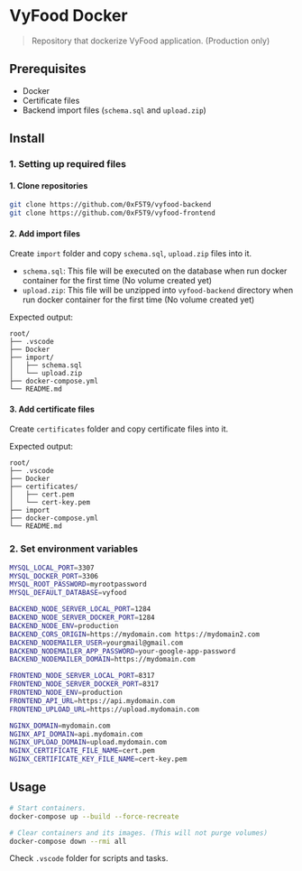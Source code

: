 # VyFood Docker

> Repository that dockerize VyFood application. (Production only)

## Prerequisites

- Docker
- Certificate files
- Backend import files (`schema.sql` and `upload.zip`)

## Install

### 1. Setting up required files

#### 1. Clone repositories

```bash
git clone https://github.com/0xF5T9/vyfood-backend
git clone https://github.com/0xF5T9/vyfood-frontend
```

#### 2. Add import files

Create `import` folder and copy `schema.sql`, `upload.zip` files into it.

- `schema.sql`: This file will be executed on the database when run docker container for the first time (No volume created yet)
- `upload.zip`: This file will be unzipped into `vyfood-backend` directory when run docker container for the first time (No volume created yet)

Expected output:

```plain
root/
├── .vscode
├── Docker
├── import/
│   ├── schema.sql
│   └── upload.zip
├── docker-compose.yml
└── README.md
```

#### 3. Add certificate files

Create `certificates` folder and copy certificate files into it.

Expected output:

```plain
root/
├── .vscode
├── Docker
├── certificates/
│   ├── cert.pem
│   └── cert-key.pem
├── import
├── docker-compose.yml
└── README.md
```

### 2. Set environment variables

```bash
MYSQL_LOCAL_PORT=3307
MYSQL_DOCKER_PORT=3306
MYSQL_ROOT_PASSWORD=myrootpassword
MYSQL_DEFAULT_DATABASE=vyfood

BACKEND_NODE_SERVER_LOCAL_PORT=1284
BACKEND_NODE_SERVER_DOCKER_PORT=1284
BACKEND_NODE_ENV=production
BACKEND_CORS_ORIGIN=https://mydomain.com https://mydomain2.com
BACKEND_NODEMAILER_USER=yourgmail@gmail.com
BACKEND_NODEMAILER_APP_PASSWORD=your-google-app-password
BACKEND_NODEMAILER_DOMAIN=https://mydomain.com

FRONTEND_NODE_SERVER_LOCAL_PORT=8317
FRONTEND_NODE_SERVER_DOCKER_PORT=8317
FRONTEND_NODE_ENV=production
FRONTEND_API_URL=https://api.mydomain.com
FRONTEND_UPLOAD_URL=https://upload.mydomain.com

NGINX_DOMAIN=mydomain.com
NGINX_API_DOMAIN=api.mydomain.com
NGINX_UPLOAD_DOMAIN=upload.mydomain.com
NGINX_CERTIFICATE_FILE_NAME=cert.pem
NGINX_CERTIFICATE_KEY_FILE_NAME=cert-key.pem
```

## Usage

```bash
# Start containers.
docker-compose up --build --force-recreate

# Clear containers and its images. (This will not purge volumes)
docker-compose down --rmi all
```

Check `.vscode` folder for scripts and tasks.
